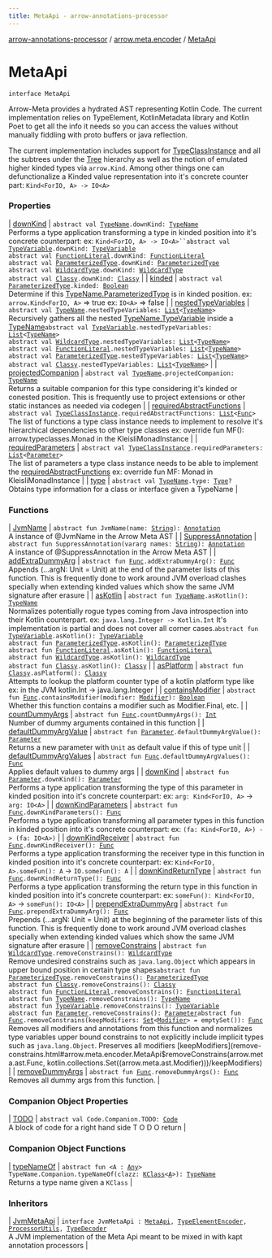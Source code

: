 ```yaml
---
title: MetaApi - arrow-annotations-processor
---
```


[arrow-annotations-processor](../../index.html) / [arrow.meta.encoder](../index.html) / [MetaApi](./index.html)

# MetaApi

`interface MetaApi`

Arrow-Meta provides a hydrated AST representing Kotlin Code.
The current implementation relies on TypeElement, KotlinMetadata library and Kotlin Poet
to get all the info it needs so you can access the values without manually fiddling with
proto buffers or java reflection.

The current implementation includes support for [TypeClassInstance](../-type-class-instance/index.html) and all the subtrees under the
[Tree](../../arrow.meta.ast/-tree.html) hierarchy as well as the notion of emulated higher kinded types via `arrow.Kind`.
Among other things one can defunctionalize a Kinded value representation into it's concrete counter part:
`Kind<ForIO, A> -> IO<A>`

### Properties

| [downKind](down-kind.html) | `abstract val `[`TypeName`](../../arrow.meta.ast/-type-name/index.html)`.downKind: `[`TypeName`](../../arrow.meta.ast/-type-name/index.html)<br>Performs a type application transforming a type in kinded position into it's concrete counterpart: ex: `Kind<ForIO, A> -> IO<A>``abstract val `[`TypeVariable`](../../arrow.meta.ast/-type-name/-type-variable/index.html)`.downKind: `[`TypeVariable`](../../arrow.meta.ast/-type-name/-type-variable/index.html)<br>`abstract val `[`FunctionLiteral`](../../arrow.meta.ast/-type-name/-function-literal/index.html)`.downKind: `[`FunctionLiteral`](../../arrow.meta.ast/-type-name/-function-literal/index.html)<br>`abstract val `[`ParameterizedType`](../../arrow.meta.ast/-type-name/-parameterized-type/index.html)`.downKind: `[`ParameterizedType`](../../arrow.meta.ast/-type-name/-parameterized-type/index.html)<br>`abstract val `[`WildcardType`](../../arrow.meta.ast/-type-name/-wildcard-type/index.html)`.downKind: `[`WildcardType`](../../arrow.meta.ast/-type-name/-wildcard-type/index.html)<br>`abstract val `[`Classy`](../../arrow.meta.ast/-type-name/-classy/index.html)`.downKind: `[`Classy`](../../arrow.meta.ast/-type-name/-classy/index.html) |
| [kinded](kinded.html) | `abstract val `[`ParameterizedType`](../../arrow.meta.ast/-type-name/-parameterized-type/index.html)`.kinded: `[`Boolean`](https://kotlinlang.org/api/latest/jvm/stdlib/kotlin/-boolean/index.html)<br>Determine if this [TypeName.ParameterizedType](../../arrow.meta.ast/-type-name/-parameterized-type/index.html) is in kinded position. ex: `arrow.Kind<ForIO, A>` =&gt; true ex: `IO<A>` =&gt; false |
| [nestedTypeVariables](nested-type-variables.html) | `abstract val `[`TypeName`](../../arrow.meta.ast/-type-name/index.html)`.nestedTypeVariables: `[`List`](https://kotlinlang.org/api/latest/jvm/stdlib/kotlin.collections/-list/index.html)`<`[`TypeName`](../../arrow.meta.ast/-type-name/index.html)`>`<br>Recursively gathers all the nested [TypeName.TypeVariable](../../arrow.meta.ast/-type-name/-type-variable/index.html) inside a [TypeName](../../arrow.meta.ast/-type-name/index.html)`abstract val `[`TypeVariable`](../../arrow.meta.ast/-type-name/-type-variable/index.html)`.nestedTypeVariables: `[`List`](https://kotlinlang.org/api/latest/jvm/stdlib/kotlin.collections/-list/index.html)`<`[`TypeName`](../../arrow.meta.ast/-type-name/index.html)`>`<br>`abstract val `[`WildcardType`](../../arrow.meta.ast/-type-name/-wildcard-type/index.html)`.nestedTypeVariables: `[`List`](https://kotlinlang.org/api/latest/jvm/stdlib/kotlin.collections/-list/index.html)`<`[`TypeName`](../../arrow.meta.ast/-type-name/index.html)`>`<br>`abstract val `[`FunctionLiteral`](../../arrow.meta.ast/-type-name/-function-literal/index.html)`.nestedTypeVariables: `[`List`](https://kotlinlang.org/api/latest/jvm/stdlib/kotlin.collections/-list/index.html)`<`[`TypeName`](../../arrow.meta.ast/-type-name/index.html)`>`<br>`abstract val `[`ParameterizedType`](../../arrow.meta.ast/-type-name/-parameterized-type/index.html)`.nestedTypeVariables: `[`List`](https://kotlinlang.org/api/latest/jvm/stdlib/kotlin.collections/-list/index.html)`<`[`TypeName`](../../arrow.meta.ast/-type-name/index.html)`>`<br>`abstract val `[`Classy`](../../arrow.meta.ast/-type-name/-classy/index.html)`.nestedTypeVariables: `[`List`](https://kotlinlang.org/api/latest/jvm/stdlib/kotlin.collections/-list/index.html)`<`[`TypeName`](../../arrow.meta.ast/-type-name/index.html)`>` |
| [projectedCompanion](projected-companion.html) | `abstract val `[`TypeName`](../../arrow.meta.ast/-type-name/index.html)`.projectedCompanion: `[`TypeName`](../../arrow.meta.ast/-type-name/index.html)<br>Returns a suitable companion for this type considering it's kinded or conested position. This is frequently use to project extensions or other static instances as needed via codegen |
| [requiredAbstractFunctions](required-abstract-functions.html) | `abstract val `[`TypeClassInstance`](../-type-class-instance/index.html)`.requiredAbstractFunctions: `[`List`](https://kotlinlang.org/api/latest/jvm/stdlib/kotlin.collections/-list/index.html)`<`[`Func`](../../arrow.meta.ast/-func/index.html)`>`<br>The list of functions a type class instance needs to implement to resolve it's hierarchical dependencies to other type classes ex: override fun MF(): arrow.typeclasses.Monad in the KleisliMonadInstance |
| [requiredParameters](required-parameters.html) | `abstract val `[`TypeClassInstance`](../-type-class-instance/index.html)`.requiredParameters: `[`List`](https://kotlinlang.org/api/latest/jvm/stdlib/kotlin.collections/-list/index.html)`<`[`Parameter`](../../arrow.meta.ast/-parameter/index.html)`>`<br>The list of parameters a type class instance needs to be able to implement the [requiredAbstractFunctions](required-abstract-functions.html) ex: override fun MF: Monad in KleisliMonadInstance |
| [type](type.html) | `abstract val `[`TypeName`](../../arrow.meta.ast/-type-name/index.html)`.type: `[`Type`](../../arrow.meta.ast/-type/index.html)`?`<br>Obtains type information for a class or interface given a TypeName |

### Functions

| [JvmName](-jvm-name.html) | `abstract fun JvmName(name: `[`String`](https://kotlinlang.org/api/latest/jvm/stdlib/kotlin/-string/index.html)`): `[`Annotation`](../../arrow.meta.ast/-annotation/index.html)<br>A instance of @JvmName in the Arrow Meta AST |
| [SuppressAnnotation](-suppress-annotation.html) | `abstract fun SuppressAnnotation(vararg names: `[`String`](https://kotlinlang.org/api/latest/jvm/stdlib/kotlin/-string/index.html)`): `[`Annotation`](../../arrow.meta.ast/-annotation/index.html)<br>A instance of @SuppressAnnotation in the Arrow Meta AST |
| [addExtraDummyArg](add-extra-dummy-arg.html) | `abstract fun `[`Func`](../../arrow.meta.ast/-func/index.html)`.addExtraDummyArg(): `[`Func`](../../arrow.meta.ast/-func/index.html)<br>Appends (...argN: Unit = Unit) at the end of the parameter lists of this function. This is frequently done to work around JVM overload clashes specially when extending kinded values which show the same JVM signature after erasure |
| [asKotlin](as-kotlin.html) | `abstract fun `[`TypeName`](../../arrow.meta.ast/-type-name/index.html)`.asKotlin(): `[`TypeName`](../../arrow.meta.ast/-type-name/index.html)<br>Normalizes potentially rogue types coming from Java introspection into their Kotlin counterpart. ex: `java.lang.Integer -> Kotlin.Int` It's implementation is partial and does not cover all corner cases.`abstract fun `[`TypeVariable`](../../arrow.meta.ast/-type-name/-type-variable/index.html)`.asKotlin(): `[`TypeVariable`](../../arrow.meta.ast/-type-name/-type-variable/index.html)<br>`abstract fun `[`ParameterizedType`](../../arrow.meta.ast/-type-name/-parameterized-type/index.html)`.asKotlin(): `[`ParameterizedType`](../../arrow.meta.ast/-type-name/-parameterized-type/index.html)<br>`abstract fun `[`FunctionLiteral`](../../arrow.meta.ast/-type-name/-function-literal/index.html)`.asKotlin(): `[`FunctionLiteral`](../../arrow.meta.ast/-type-name/-function-literal/index.html)<br>`abstract fun `[`WildcardType`](../../arrow.meta.ast/-type-name/-wildcard-type/index.html)`.asKotlin(): `[`WildcardType`](../../arrow.meta.ast/-type-name/-wildcard-type/index.html)<br>`abstract fun `[`Classy`](../../arrow.meta.ast/-type-name/-classy/index.html)`.asKotlin(): `[`Classy`](../../arrow.meta.ast/-type-name/-classy/index.html) |
| [asPlatform](as-platform.html) | `abstract fun `[`Classy`](../../arrow.meta.ast/-type-name/-classy/index.html)`.asPlatform(): `[`Classy`](../../arrow.meta.ast/-type-name/-classy/index.html)<br>Attempts to lookup the platform counter type of a kotlin platform type like ex: in the JVM kotlin.Int -&gt; java.lang.Integer |
| [containsModifier](contains-modifier.html) | `abstract fun `[`Func`](../../arrow.meta.ast/-func/index.html)`.containsModifier(modifier: `[`Modifier`](../../arrow.meta.ast/-modifier/index.html)`): `[`Boolean`](https://kotlinlang.org/api/latest/jvm/stdlib/kotlin/-boolean/index.html)<br>Whether this function contains a modifier such as Modifier.Final, etc. |
| [countDummyArgs](count-dummy-args.html) | `abstract fun `[`Func`](../../arrow.meta.ast/-func/index.html)`.countDummyArgs(): `[`Int`](https://kotlinlang.org/api/latest/jvm/stdlib/kotlin/-int/index.html)<br>Number of dummy arguments contained in this function |
| [defaultDummyArgValue](default-dummy-arg-value.html) | `abstract fun `[`Parameter`](../../arrow.meta.ast/-parameter/index.html)`.defaultDummyArgValue(): `[`Parameter`](../../arrow.meta.ast/-parameter/index.html)<br>Returns a new parameter with `Unit` as default value if this of type unit |
| [defaultDummyArgValues](default-dummy-arg-values.html) | `abstract fun `[`Func`](../../arrow.meta.ast/-func/index.html)`.defaultDummyArgValues(): `[`Func`](../../arrow.meta.ast/-func/index.html)<br>Applies default values to dummy args |
| [downKind](down-kind.html) | `abstract fun `[`Parameter`](../../arrow.meta.ast/-parameter/index.html)`.downKind(): `[`Parameter`](../../arrow.meta.ast/-parameter/index.html)<br>Performs a type application transforming the type of this parameter in kinded position into it's concrete counterpart: ex: `arg: Kind<ForIO, A>` -&gt; `arg: IO<A>` |
| [downKindParameters](down-kind-parameters.html) | `abstract fun `[`Func`](../../arrow.meta.ast/-func/index.html)`.downKindParameters(): `[`Func`](../../arrow.meta.ast/-func/index.html)<br>Performs a type application transforming all parameter types in this function in kinded position into it's concrete counterpart: ex: `(fa: Kind<ForIO, A>) -> (fa: IO<A>)` |
| [downKindReceiver](down-kind-receiver.html) | `abstract fun `[`Func`](../../arrow.meta.ast/-func/index.html)`.downKindReceiver(): `[`Func`](../../arrow.meta.ast/-func/index.html)<br>Performs a type application transforming the receiver type in this function in kinded position into it's concrete counterpart: ex: `Kind<ForIO, A>.someFun(): A` -&gt; `IO.someFun(): A` |
| [downKindReturnType](down-kind-return-type.html) | `abstract fun `[`Func`](../../arrow.meta.ast/-func/index.html)`.downKindReturnType(): `[`Func`](../../arrow.meta.ast/-func/index.html)<br>Performs a type application transforming the return type in this function in kinded position into it's concrete counterpart: ex: `someFun(): Kind<ForIO, A>` -&gt; `someFun(): IO<A>` |
| [prependExtraDummyArg](prepend-extra-dummy-arg.html) | `abstract fun `[`Func`](../../arrow.meta.ast/-func/index.html)`.prependExtraDummyArg(): `[`Func`](../../arrow.meta.ast/-func/index.html)<br>Prepends (...argN: Unit = Unit) at the beginning of the parameter lists of this function. This is frequently done to work around JVM overload clashes specially when extending kinded values which show the same JVM signature after erasure |
| [removeConstrains](remove-constrains.html) | `abstract fun `[`WildcardType`](../../arrow.meta.ast/-type-name/-wildcard-type/index.html)`.removeConstrains(): `[`WildcardType`](../../arrow.meta.ast/-type-name/-wildcard-type/index.html)<br>Remove undesired constrains such as `java.lang.Object` which appears in upper bound position in certain type shapes`abstract fun `[`ParameterizedType`](../../arrow.meta.ast/-type-name/-parameterized-type/index.html)`.removeConstrains(): `[`ParameterizedType`](../../arrow.meta.ast/-type-name/-parameterized-type/index.html)<br>`abstract fun `[`Classy`](../../arrow.meta.ast/-type-name/-classy/index.html)`.removeConstrains(): `[`Classy`](../../arrow.meta.ast/-type-name/-classy/index.html)<br>`abstract fun `[`FunctionLiteral`](../../arrow.meta.ast/-type-name/-function-literal/index.html)`.removeConstrains(): `[`FunctionLiteral`](../../arrow.meta.ast/-type-name/-function-literal/index.html)<br>`abstract fun `[`TypeName`](../../arrow.meta.ast/-type-name/index.html)`.removeConstrains(): `[`TypeName`](../../arrow.meta.ast/-type-name/index.html)<br>`abstract fun `[`TypeVariable`](../../arrow.meta.ast/-type-name/-type-variable/index.html)`.removeConstrains(): `[`TypeVariable`](../../arrow.meta.ast/-type-name/-type-variable/index.html)<br>`abstract fun `[`Parameter`](../../arrow.meta.ast/-parameter/index.html)`.removeConstrains(): `[`Parameter`](../../arrow.meta.ast/-parameter/index.html)`abstract fun `[`Func`](../../arrow.meta.ast/-func/index.html)`.removeConstrains(keepModifiers: `[`Set`](https://kotlinlang.org/api/latest/jvm/stdlib/kotlin.collections/-set/index.html)`<`[`Modifier`](../../arrow.meta.ast/-modifier/index.html)`> = emptySet()): `[`Func`](../../arrow.meta.ast/-func/index.html)<br>Removes all modifiers and annotations from this function and normalizes type variables upper bound constrains to not explicitly include implicit types such as `java.lang.Object`. Preserves all modifiers [keepModifiers](remove-constrains.html#arrow.meta.encoder.MetaApi$removeConstrains(arrow.meta.ast.Func, kotlin.collections.Set((arrow.meta.ast.Modifier)))/keepModifiers) |
| [removeDummyArgs](remove-dummy-args.html) | `abstract fun `[`Func`](../../arrow.meta.ast/-func/index.html)`.removeDummyArgs(): `[`Func`](../../arrow.meta.ast/-func/index.html)<br>Removes all dummy args from this function. |

### Companion Object Properties

| [TODO](-t-o-d-o.html) | `abstract val Code.Companion.TODO: `[`Code`](../../arrow.meta.ast/-code/index.html)<br>A block of code for a right hand side T O D O return |

### Companion Object Functions

| [typeNameOf](type-name-of.html) | `abstract fun <A : `[`Any`](https://kotlinlang.org/api/latest/jvm/stdlib/kotlin/-any/index.html)`> TypeName.Companion.typeNameOf(clazz: `[`KClass`](https://kotlinlang.org/api/latest/jvm/stdlib/kotlin.reflect/-k-class/index.html)`<`[`A`](type-name-of.html#A)`>): `[`TypeName`](../../arrow.meta.ast/-type-name/index.html)<br>Returns a type name given a `KClass` |

### Inheritors

| [JvmMetaApi](../../arrow.meta.encoder.jvm/-jvm-meta-api/index.html) | `interface JvmMetaApi : `[`MetaApi`](./index.html)`, `[`TypeElementEncoder`](../../arrow.meta.encoder.jvm/-type-element-encoder/index.html)`, `[`ProcessorUtils`](../../arrow.common.utils/-processor-utils/index.html)`, `[`TypeDecoder`](../../arrow.meta.decoder/-type-decoder/index.html)<br>A JVM implementation of the Meta Api meant to be mixed in with kapt annotation processors |

